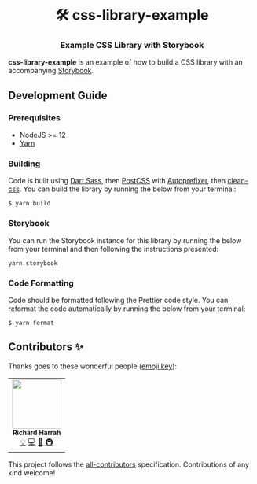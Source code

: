 <h1 align="center" style="border-bottom: none;">🛠️ css-library-example</h1>
<h3 align="center">Example CSS Library with Storybook</h3>

**css-library-example** is an example of how to build a CSS library with an accompanying [Storybook].

## Development Guide

### Prerequisites

- NodeJS >= 12
- [Yarn](https://yarnpkg.com/)

### Building

Code is built using [Dart Sass], then [PostCSS] with [Autoprefixer], then [clean-css]. You can build the library by
running the below from your terminal:

```shell
$ yarn build
```

### Storybook

You can run the Storybook instance for this library by running the below from your terminal and then following
the instructions presented:

```shell
yarn storybook
```

### Code Formatting

Code should be formatted following the Prettier code style. You can reformat the code automatically by running the below
from your terminal:

```shell
$ yarn format
```

[Storybook]: https://storybook.js.org/
[Dart Sass]: https://sass-lang.com/dart-sass
[PostCSS]: https://postcss.org/
[Autoprefixer]: https://github.com/postcss/autoprefixer
[clean-css]: https://github.com/clean-css/clean-css-cli

## Contributors ✨

Thanks goes to these wonderful people ([emoji key](https://allcontributors.org/docs/en/emoji-key)):

<!-- ALL-CONTRIBUTORS-LIST:START - Do not remove or modify this section -->
<!-- prettier-ignore-start -->
<!-- markdownlint-disable -->
<table>
  <tr>
    <td align="center"><a href="https://richardharrah.com/"><img src="https://avatars.githubusercontent.com/u/1672786?v=4?s=100" width="100px;" alt=""/><br /><sub><b>Richard Harrah</b></sub></a><br /><a href="#example-ToppleTheNun" title="Examples">💡</a> <a href="https://github.com/ToppleTheNun/css-library-example/commits?author=ToppleTheNun" title="Code">💻</a> <a href="https://github.com/ToppleTheNun/css-library-example/commits?author=ToppleTheNun" title="Documentation">📖</a> <a href="#infra-ToppleTheNun" title="Infrastructure (Hosting, Build-Tools, etc)">🚇</a></td>
  </tr>
</table>

<!-- markdownlint-restore -->
<!-- prettier-ignore-end -->

<!-- ALL-CONTRIBUTORS-LIST:END -->

This project follows the [all-contributors](https://github.com/all-contributors/all-contributors) specification. Contributions of any kind welcome!